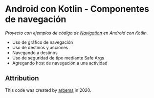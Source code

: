 # Android con Kotlin - Componentes de navegación

*Proyecto con ejemplos de código de [Navigation](https://developer.android.com/guide/navigation) en Android con Kotlin.*

* Uso de gráfico de navegación
* Uso de destinos y acciones
* Navegando a destinos
* Uso de seguridad de tipo mediante Safe Args
* Agregando host de navegación a una actividad

## Attribution

This code was created by [arbems](https://github.com/arbems) in 2020.